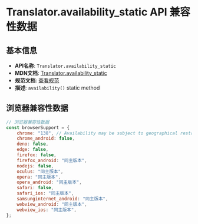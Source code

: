 # Translator.availability_static API 兼容性数据

## 基本信息

- **API名称**: `Translator.availability_static`
- **MDN文档**: [Translator.availability_static](https://developer.mozilla.org/docs/Web/API/Translator/availability_static)
- **规范文档**: [查看规范](https://webmachinelearning.github.io/translation-api/#dom-translator-availability)
- **描述**: `availability()` static method

## 浏览器兼容性数据

```javascript
// 浏览器兼容性数据
const browserSupport = {
    chrome: "138", // Availability may be subject to geographical restrictions.,
    chrome_android: false,
    deno: false,
    edge: false,
    firefox: false,
    firefox_android: "同主版本",
    nodejs: false,
    oculus: "同主版本",
    opera: "同主版本",
    opera_android: "同主版本",
    safari: false,
    safari_ios: "同主版本",
    samsunginternet_android: "同主版本",
    webview_android: "同主版本",
    webview_ios: "同主版本",
};

```

